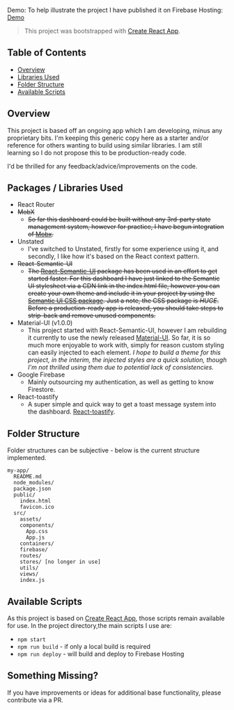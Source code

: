 Demo: To help illustrate the project I have published it on Firebase Hosting: [Demo](https://material-ui-mobx-starter.firebaseapp.com/)

> This project was bootstrapped with [Create React App](https://github.com/facebookincubator/create-react-app).

## Table of Contents

- [Overview](#overview)
- [Libraries Used](#libraries-used)
- [Folder Structure](#folder-structure)
- [Available Scripts](#available-scripts)

## Overview

This project is based off an ongoing app which I am developing, minus any proprietary bits. I'm keeping this generic copy here as a starter and/or reference for others wanting to build using similar libraries. I am still learning so I do not propose this to be production-ready code.

I'd be thrilled for any feedback/advice/improvements on the code.

## Packages / Libraries Used

- React Router
- ~~MobX~~
  - ~~So far this dashboard could be built without any 3rd-party state management system, however for practice, I have begun integration of [Mobx](https://mobx.js.org/).~~
- Unstated
  - I've switched to Unstated, firstly for some experience using it, and secondly, I like how it's based on the React context pattern.
- ~~React-Semantic-UI~~
  - ~~The [React-Semantic-UI](http://react.semantic-ui.com) package has been used in an effort to get started faster. For this dashboard I have just linked to the Semantic UI stylesheet via a CDN link in the index.html file, however you can create your own theme and include it in your project by using the [Semantic UI CSS package](https://react.semantic-ui.com/usage#semantic-ui-css-package). Just a note, the CSS package is _HUGE_. Before a production-ready app is released, you should take steps to strip-back and remove unused components.~~
- Material-UI (v1.0.0)
  - This project started with React-Semantic-UI, however I am rebuilding it currently to use the newly released [Material-UI](https://material-ui.com). So far, it is so much more enjoyable to work with, simply for reason custom styling can easily injected to each element. _I hope to build a theme for this project, in the interim, the injected styles are a quick solution, though I'm not thrilled using them due to potential lack of consistencies._
- Google Firebase
  - Mainly outsourcing my authentication, as well as getting to know Firestore.
- React-toastify
  - A super simple and quick way to get a toast message system into the dashboard. [React-toastify](https://fkhadra.github.io/react-toastify/).

## Folder Structure

Folder structures can be subjective - below is the current structure implemented.

```
my-app/
  README.md
  node_modules/
  package.json
  public/
    index.html
    favicon.ico
  src/
    assets/
    components/
      App.css
      App.js
    containers/
    firebase/
    routes/
    stores/ [no longer in use]
    utils/
    views/
    index.js
```

## Available Scripts

As this project is based on [Create React App](https://github.com/facebookincubator/create-react-app), those scripts remain available for use. In the project directory,the main scripts I use are:

- `npm start`
- `npm run build` - if only a local build is required
- `npm run deploy` - will build and deploy to Firebase Hosting

## Something Missing?

If you have improvements or ideas for additional base functionality, please contribute via a PR.
